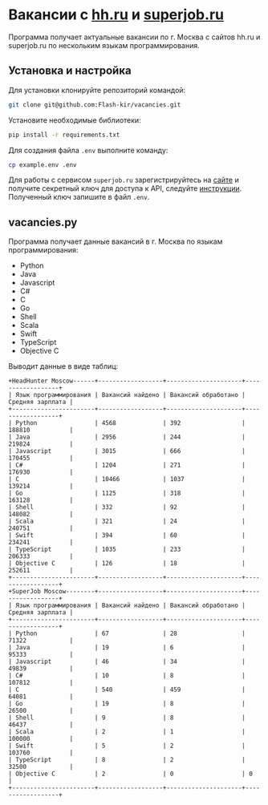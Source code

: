 # Вакансии с [hh.ru](https://hh.ru/) и [superjob.ru](https://www.superjob.ru/)
Программа получает актуальные вакансии по г. Москва с сайтов hh.ru и superjob.ru по нескольким языкам программирования.

## Установка и настройка
Для установки клонируйте репозиторий командой:
```bash
git clone git@github.com:Flash-kir/vacancies.git
```
Установите необходимые библиотеки:
```bash
pip install -r requirements.txt
```
Для создания файла `.env` выполните команду:
```bash
cp example.env .env
```
Для работы с сервисом `superjob.ru` зарегистрируйтесь на [сайте](https://www.superjob.ru/) и получите секретный ключ для доступа к API, следуйте [инструкции](https://api.superjob.ru/#gettin). Полученный ключ запишите в файл `.env`.

## vacancies.py

Программа получает данные вакансий в г. Москва по языкам программирования:

- Python
- Java
- Javascript
- C#
- C
- Go
- Shell
- Scala
- Swift
- TypeScript
- Objective C

Выводит данные в виде таблиц:
```
+HeadHunter Moscow------+------------------+---------------------+------------------+
| Язык программирования | Вакансий найдено | Вакансий обработано | Средняя зарплата |
+-----------------------+------------------+---------------------+------------------+
| Python                | 4568             | 392                 | 188810           |
| Java                  | 2956             | 244                 | 219824           |
| Javascript            | 3015             | 666                 | 170455           |
| C#                    | 1204             | 271                 | 176930           |
| C                     | 10466            | 1037                | 139214           |
| Go                    | 1125             | 318                 | 163128           |
| Shell                 | 332              | 92                  | 148082           |
| Scala                 | 321              | 24                  | 240751           |
| Swift                 | 394              | 60                  | 234241           |
| TypeScript            | 1035             | 233                 | 206333           |
| Objective C           | 126              | 18                  | 252611           |
+-----------------------+------------------+---------------------+------------------+
+SuperJob Moscow--------+------------------+---------------------+------------------+
| Язык программирования | Вакансий найдено | Вакансий обработано | Средняя зарплата |
+-----------------------+------------------+---------------------+------------------+
| Python                | 67               | 28                  | 71322            |
| Java                  | 19               | 6                   | 95333            |
| Javascript            | 46               | 34                  | 49839            |
| C#                    | 10               | 8                   | 107812           |
| C                     | 540              | 459                 | 64081            |
| Go                    | 19               | 8                   | 26500            |
| Shell                 | 9                | 8                   | 46437            |
| Scala                 | 2                | 1                   | 100000           |
| Swift                 | 5                | 2                   | 103760           |
| TypeScript            | 8                | 2                   | 32500            |
| Objective C           | 2                | 0                   | 0                |
+-----------------------+------------------+---------------------+------------------+
```
